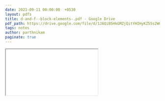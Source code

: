 ```yaml
---
date: 2021-09-11 00:00:00  +0530
layout: pdfs
title: d-and-f--block-elements-.pdf - Google Drive
pdf_path: https://drive.google.com/file/d/1JAQiB5HkGMZjQitYHIHyKZ55s2WQjGmW/preview?usp=sharing
tags: notes
author: parthnikam
paginate: true
---
```


<iframe class="embed-pdf" src="{{ page.pdf_path }}#toolbar=0" seamless="seamless" scrolling="no" style="overflow:hidden"></iframe>
